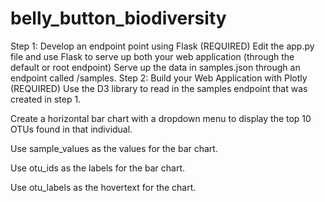 # belly_button_biodiversity

Step 1: Develop an endpoint point using Flask (REQUIRED)
Edit the app.py file and use Flask to serve up both your web application (through the default or root endpoint)
Serve up the data in samples.json through an endpoint called /samples.
Step 2: Build your Web Application with Plotly (REQUIRED)
Use the D3 library to read in the samples endpoint that was created in step 1.

Create a horizontal bar chart with a dropdown menu to display the top 10 OTUs found in that individual.

Use sample_values as the values for the bar chart.

Use otu_ids as the labels for the bar chart.

Use otu_labels as the hovertext for the chart.
